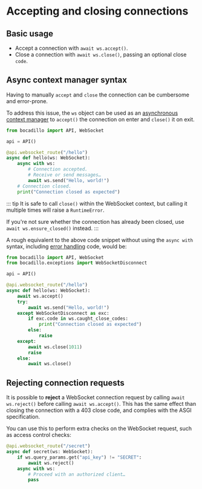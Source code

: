 # Accepting and closing connections

## Basic usage

- Accept a connection with `await ws.accept()`.
- Close a connection with `await ws.close()`, passing an optional close `code`.

## Async context manager syntax

Having to manually `accept` and `close` the connection can be cumbersome and error-prone.

To address this issue, the `ws` object can be used as an [asynchronous context manager] to `accept()` the connection on enter and `close()` it on exit.

```python
from bocadillo import API, WebSocket

api = API()

@api.websocket_route("/hello")
async def hello(ws: WebSocket):
    async with ws:
        # Connection accepted.
        # Receive or send messages…
        await ws.send("Hello, world!")
    # Connection closed.
    print("Connection closed as expected")
```

::: tip
It is safe to call `close()` within the WebSocket context, but calling it multiple times will raise a `RuntimeError`.

If you're not sure whether the connection has already been closed, use `await ws.ensure_closed()` instead.
:::

A rough equivalent to the above code snippet without using the `async with` syntax, including [error handling](./error-handling.md#how-exceptions-are-handled) code, would be:

```python
from bocadillo import API, WebSocket
from bocadillo.exceptions import WebSocketDisconnect

api = API()

@api.websocket_route("/hello")
async def hello(ws: WebSocket):
    await ws.accept()
    try:
        await ws.send("Hello, world!")
    except WebSocketDisconnect as exc:
        if exc.code in ws.caught_close_codes:
            print("Connection closed as expected")
        else:
            raise
    except:
        await ws.close(1011)
        raise
    else:
        await ws.close()
```

## Rejecting connection requests

It is possible to **reject** a WebSocket connection request by calling `await ws.reject()` before calling `await ws.accept()`. This has the same effect than closing the connection with a 403 close code, and complies with the ASGI specification.

You can use this to perform extra checks on the WebSocket request, such as access control checks:

```python
@api.websocket_route("/secret")
async def secret(ws: WebSocket):
    if ws.query_params.get("api_key") != "SECRET":
        await ws.reject()
    async with ws:
        # Proceed with an authorized client…
        pass
```

[asynchronous context manager]: https://www.python.org/dev/peps/pep-0492/#asynchronous-context-managers-and-async-with
